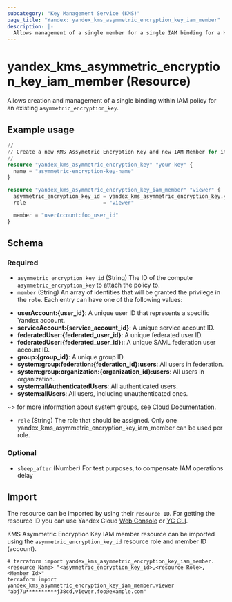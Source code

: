 ```yaml
---
subcategory: "Key Management Service (KMS)"
page_title: "Yandex: yandex_kms_asymmetric_encryption_key_iam_member"
description: |-
  Allows management of a single member for a single IAM binding for a Key Management Service.
---
```


# yandex_kms_asymmetric_encryption_key_iam_member (Resource)

Allows creation and management of a single binding within IAM policy for an existing `asymmetric_encryption_key`.

## Example usage

```terraform
//
// Create a new KMS Assymetric Encryption Key and new IAM Member for it.
//
resource "yandex_kms_asymmetric_encryption_key" "your-key" {
  name = "asymmetric-encryption-key-name"
}

resource "yandex_kms_asymmetric_encryption_key_iam_member" "viewer" {
  asymmetric_encryption_key_id = yandex_kms_asymmetric_encryption_key.your-key.id
  role                         = "viewer"

  member = "userAccount:foo_user_id"
}
```

<!-- schema generated by tfplugindocs -->
## Schema

### Required

- `asymmetric_encryption_key_id` (String) The ID of the compute `asymmetric_encryption_key` to attach the policy to.
- `member` (String) An array of identities that will be granted the privilege in the `role`. Each entry can have one of the following values:
 * **userAccount:{user_id}**: A unique user ID that represents a specific Yandex account.
 * **serviceAccount:{service_account_id}**: A unique service account ID.
 * **federatedUser:{federated_user_id}**: A unique federated user ID.
 * **federatedUser:{federated_user_id}:**: A unique SAML federation user account ID.
 * **group:{group_id}**: A unique group ID.
 * **system:group:federation:{federation_id}:users**: All users in federation.
 * **system:group:organization:{organization_id}:users**: All users in organization.
 * **system:allAuthenticatedUsers**: All authenticated users.
 * **system:allUsers**: All users, including unauthenticated ones.

~> for more information about system groups, see [Cloud Documentation](https://yandex.cloud/docs/iam/concepts/access-control/system-group).
- `role` (String) The role that should be assigned. Only one yandex_kms_asymmetric_encryption_key_iam_member can be used per role.

### Optional

- `sleep_after` (Number) For test purposes, to compensate IAM operations delay

## Import

The resource can be imported by using their `resource ID`. For getting the resource ID you can use Yandex Cloud [Web Console](https://console.yandex.cloud) or [YC CLI](https://yandex.cloud/docs/cli/quickstart).

KMS Asymmetric Encryption Key IAM member resource can be imported using the `asymmetric_encryption_key_id` resource role and member ID (account).

```shell
# terraform import yandex_kms_asymmetric_encryption_key_iam_member.<resource Name> "<asymmetric_encryption_key_id>,<resource Role>,<Member Id>"
terraform import yandex_kms_asymmetric_encryption_key_iam_member.viewer "abj7u**********j38cd,viewer,foo@example.com"
```

